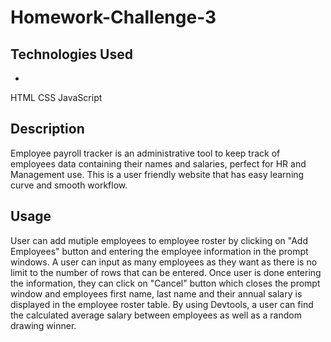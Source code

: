 # Homework-Challenge-3

## Technologies Used
-
HTML
CSS
JavaScript

## Description

Employee payroll tracker is an administrative tool to keep track of employees data containing their names and salaries, perfect for HR and Management use. This is a user friendly website that has easy learning curve and smooth workflow.

## Usage

User can add mutiple employees to employee roster by clicking on "Add Employees" button and entering the employee information in the prompt windows. A user can input as many employees as they want as there is no limit to the number of rows that can be entered. Once user is done entering the information, they can click on "Cancel" button which closes the prompt window and employees first name, last name and their annual salary is displayed in the employee roster table. By using Devtools, a user can find the calculated average salary between employees as well as a random drawing winner.